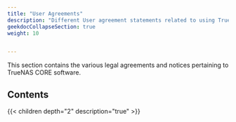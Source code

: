 ```yaml
---
title: "User Agreements"
description: "Different User agreement statements related to using TrueNAS."
geekdocCollapseSection: true
weight: 10


---
```


This section contains the various legal agreements and notices pertaining to TrueNAS CORE software.

## Contents

{{< children depth="2" description="true" >}} 
